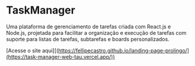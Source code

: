 # TaskManager
Uma plataforma de gerenciamento de tarefas criada com React.js e Node.js, projetada para facilitar a organização e execução de tarefas com suporte para listas de tarefas, subtarefas e boards personalizados.

[Acesse o site aqui][(https://fellipecastro.github.io/landing-page-prolingo/](https://task-manager-web-tau.vercel.app/))

